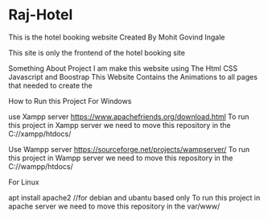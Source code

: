 # Raj-Hotel
This is the hotel booking website Created By Mohit Govind Ingale

This site is only the frontend of the hotel booking site 

Something About Project
I am make this website using The Html CSS Javascript and Boostrap 
This Website Contains the Animations to all pages that needed to create the 


How to Run this Project
For Windows 


use Xampp server 
https://www.apachefriends.org/download.html
To run this project in Xampp server we need to move this repository in the C://xampp/htdocs/

Use Wampp server
https://sourceforge.net/projects/wampserver/
To run this project in Wampp server we need to move this repository in the C://wampp/htdocs/



For Linux

apt install apache2 //for debian and ubantu based only
To run this project in apache server we need to move this repository in the var/www/





